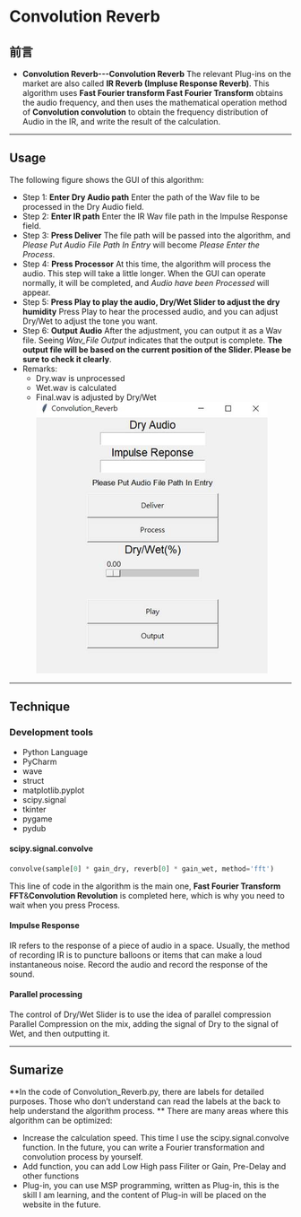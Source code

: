 # Convolution Reverb

## 前言  
* **Convolution Reverb---Convolution Reverb** The relevant Plug-ins on the market are also called **IR Reverb (Impluse Response Reverb)**. This algorithm uses **Fast Fourier transform Fast Fourier Transform** obtains the audio frequency, and then uses the mathematical operation method of **Convolution convolution** to obtain the frequency distribution of Audio in the IR, and write the result of the calculation.
---
## Usage  
The following figure shows the GUI of this algorithm:
* Step 1: **Enter Dry Audio path**
Enter the path of the Wav file to be processed in the Dry Audio field.
* Step 2: **Enter IR path**
Enter the IR Wav file path in the Impulse Response field.
* Step 3: **Press Deliver**
The file path will be passed into the algorithm, and *Please Put Audio File Path In Entry* will become *Please Enter the Process*.
* Step 4: **Press Processor**
At this time, the algorithm will process the audio. This step will take a little longer. When the GUI can operate normally, it will be completed, and *Audio have been Processed* will appear.
* Step 5: **Press Play to play the audio, Dry/Wet Slider to adjust the dry humidity**
Press Play to hear the processed audio, and you can adjust Dry/Wet to adjust the tone you want.
* Step 6: **Output Audio**
After the adjustment, you can output it as a Wav file. Seeing *Wav_File Output* indicates that the output is complete. **The output file will be based on the current position of the Slider. Please be sure to check it clearly**.
* Remarks:
    * Dry.wav is unprocessed
    * Wet.wav is calculated
    * Final.wav is adjusted by Dry/Wet
![image](https://github.com/LILRAY0826/Convolution_Reverb/blob/main/Pic/GUI.jpg?raw=true)  

---  
## Technique
### Development tools
* Python Language
*	PyCharm
*	wave
*	struct
*	matplotlib.pyplot
*	scipy.signal
*	tkinter
*	pygame
*	pydub
#### scipy.signal.convolve  
```python
convolve(sample[0] * gain_dry, reverb[0] * gain_wet, method='fft')  
```  
This line of code in the algorithm is the main one, **Fast Fourier Transform FFT**&**Convolution Revolution** is completed here, which is why you need to wait when you press Process.
#### Impulse Response
IR refers to the response of a piece of audio in a space. Usually, the method of recording IR is to puncture balloons or items that can make a loud instantaneous noise. Record the audio and record the response of the sound.
#### Parallel processing
The control of Dry/Wet Slider is to use the idea of parallel compression Parallel Compression on the mix, adding the signal of Dry to the signal of Wet, and then outputting it.

---
## Sumarize 
**In the code of Convolution_Reverb.py, there are labels for detailed purposes. Those who don’t understand can read the labels at the back to help understand the algorithm process. **
There are many areas where this algorithm can be optimized:
* Increase the calculation speed. This time I use the scipy.signal.convolve function. In the future, you can write a Fourier transformation and convolution process by yourself.
* Add function, you can add Low High pass Filiter or Gain, Pre-Delay and other functions
* Plug-in, you can use MSP programming, written as Plug-in, this is the skill I am learning, and the content of Plug-in will be placed on the website in the future.
